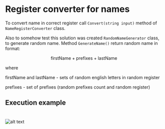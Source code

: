# Register converter for names

To convert name in correct register call ```Convert(string input)``` method of ```NameRegisterConverter``` class.

Also to somehow test this solution was created ```RandomNameGenerator``` class, to generate random name. Method ```GenerateName()``` return random name in format:

$$\text{firstName} + \text{prefixes} + \text{lastName}$$

where

$\text{firstName}$ and $\text{lastName}$ - sets of random english letters in random register

$\text{prefixes}$ - set of prefixes (random prefixes count and random register)

## Execution example

#

![alt text](https://i.imgur.com/mjqBdIH.png)
